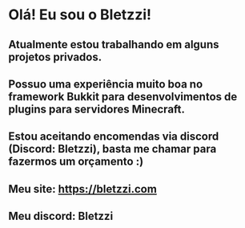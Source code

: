 # Olá! Eu sou o Bletzzi!

## Atualmente estou trabalhando em alguns projetos privados.
## Possuo uma experiência muito boa no framework Bukkit para desenvolvimentos de plugins para servidores Minecraft.

## Estou aceitando encomendas via discord (Discord: Bletzzi), basta me chamar para fazermos um orçamento :)

## Meu site: https://bletzzi.com
## Meu discord: Bletzzi
